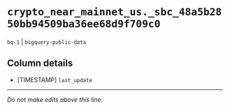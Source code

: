 # `crypto_near_mainnet_us._sbc_48a5b2850bb94509ba36ee68d9f709c0`
`bq-1` | `bigquery-public-data`

## Column details
* [TIMESTAMP] `last_update`

-------------------------------------------------------------------------------
*Do not make edits above this line.*
